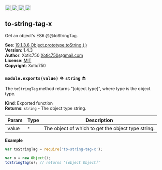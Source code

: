 <a href="https://travis-ci.org/Xotic750/to-string-tag-x"
   title="Travis status">
<img
   src="https://travis-ci.org/Xotic750/to-string-tag-x.svg?branch=master"
   alt="Travis status" height="18"/>
</a>
<a href="https://david-dm.org/Xotic750/to-string-tag-x"
   title="Dependency status">
<img src="https://david-dm.org/Xotic750/to-string-tag-x.svg"
   alt="Dependency status" height="18"/>
</a>
<a href="https://david-dm.org/Xotic750/to-string-tag-x#info=devDependencies"
   title="devDependency status">
<img src="https://david-dm.org/Xotic750/to-string-tag-x/dev-status.svg"
   alt="devDependency status" height="18"/>
</a>
<a href="https://badge.fury.io/js/to-string-tag-x" title="npm version">
<img src="https://badge.fury.io/js/to-string-tag-x.svg"
   alt="npm version" height="18"/>
</a>
<a name="module_to-string-tag-x"></a>

## to-string-tag-x
Get an object's ES6 @@toStringTag.

**See**: [19.1.3.6 Object.prototype.toString ( )](http://www.ecma-international.org/ecma-262/6.0/#sec-object.prototype.tostring)  
**Version**: 1.4.3  
**Author**: Xotic750 <Xotic750@gmail.com>  
**License**: [MIT](&lt;https://opensource.org/licenses/MIT&gt;)  
**Copyright**: Xotic750  
<a name="exp_module_to-string-tag-x--module.exports"></a>

### `module.exports(value)` ⇒ <code>string</code> ⏏
The `toStringTag` method returns "[object type]", where type is the
object type.

**Kind**: Exported function  
**Returns**: <code>string</code> - The object type string.  

| Param | Type | Description |
| --- | --- | --- |
| value | <code>\*</code> | The object of which to get the object type string. |

**Example**  
```js
var toStringTag = require('to-string-tag-x');

var o = new Object();
toStringTag(o); // returns '[object Object]'
```
